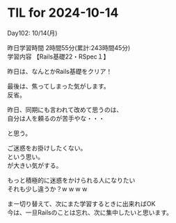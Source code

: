 # TIL for 2024-10-14

Day102: 10/14(月)  
  
昨日学習時間 2時間55分(累計:243時間45分)  
学習内容 【Rails基礎22・RSpec１】  

昨日は、なんとかRails基礎をクリア！  

最後は、焦ってしまった気がします。  
反省。  

昨日、同期にも言われて改めて思うのは、  
自分は人を頼るのが苦手やな・・・  

と思う。  

ご迷惑をお掛けしたくない。  
という思い。  
が大きい気がする。  

もっと積極的に迷惑をかけられる人になりたい  
それも少し違うか？w w w w  

まー切り替えて、次にまた学習するときに出来ればOK  
今は、一旦Railsのことは忘れ、次に集中したいと思います。  